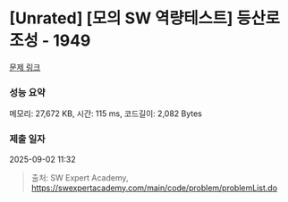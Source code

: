 # [Unrated] [모의 SW 역량테스트] 등산로 조성 - 1949 

[문제 링크](https://swexpertacademy.com/main/code/problem/problemDetail.do?contestProbId=AV5PoOKKAPIDFAUq) 

### 성능 요약

메모리: 27,672 KB, 시간: 115 ms, 코드길이: 2,082 Bytes

### 제출 일자

2025-09-02 11:32



> 출처: SW Expert Academy, https://swexpertacademy.com/main/code/problem/problemList.do